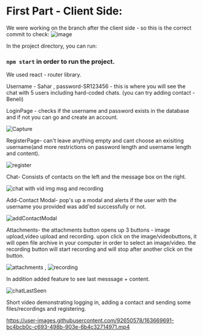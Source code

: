 # First Part - Client Side:

We were working on the branch after the client side - so this is the correct commit to check:
![image](https://user-images.githubusercontent.com/92650578/170112656-a4e8d9b6-ecf1-4807-a401-90f5cc9a67d7.png)

In the project directory, you can run:
### `npm start` in order to run the project.

We used react - router library.

Username - Sahar , password-SR123456 - this is where you will see the chat with 5 users including hard-coded chats.
(you can try adding contact - Beneli)


LoginPage - checks if the username and password exists in the database and if not you can go and create an account.

![Capture](https://user-images.githubusercontent.com/92650578/163668943-1fa06b1a-a58b-484e-b0af-5b3af40330b9.PNG)

RegisterPage- can't leave anything empty and cant choose an exisiting username(and more restrictions on password length and username length and content).

![register](https://user-images.githubusercontent.com/92650578/163668959-bf5b84b6-e275-49d9-aa61-583f06c395fc.PNG)

Chat- Consists of contacts on the left and the message box on the right.

![chat with vid img msg and recording](https://user-images.githubusercontent.com/92650578/163668962-29ebee7e-3ca0-4543-8918-508b7b7851a7.PNG)

Add-Contact Modal- pop's up a modal and alerts if the user with the username you provided was add'ed successfully or not.

![addContactModal](https://user-images.githubusercontent.com/92650578/163668968-774d4662-69d1-41c4-8d99-03c493124690.PNG)

Attachments- the attachments button opens up 3 buttons - image upload,video upload and recording. upon click on the image/videobuttons, it will open file archive in your computer in order to select an image/video. the recording button will start recording and will stop after another click on the button.

![attachments](https://user-images.githubusercontent.com/92650578/163668979-16f0cb7a-e5c8-4a37-9387-264a4d0e1d67.PNG) , ![recording](https://user-images.githubusercontent.com/92650578/163668983-c30b1786-2315-4e3c-9d4d-1ee7e287e1d7.PNG)

In addition added feature to see last messsage + content.

![chatLastSeen](https://user-images.githubusercontent.com/92650578/163668993-a2bca0ca-286e-4b07-a40c-d63478b06551.PNG)

Short video demonstrating logging in, adding a contact and sending some files/recordings and registering.




https://user-images.githubusercontent.com/92650578/163669691-bc4bcb0c-c693-498b-903e-6b4c32714971.mp4

